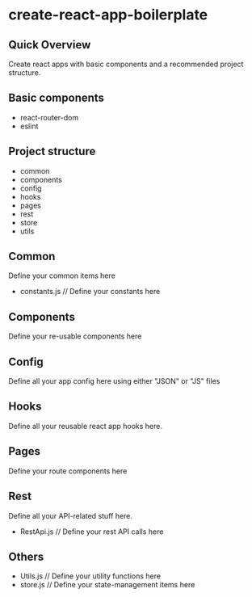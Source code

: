 # create-react-app-boilerplate

## Quick Overview
Create react apps with basic components and a recommended project structure.

## Basic components
- react-router-dom
- eslint

## Project structure
- common
- components
- config
- hooks
- pages
- rest
- store
- utils

## Common
Define your common items here
- constants.js // Define your constants here

## Components
Define your re-usable components here

## Config
Define all your app config here using either "JSON" or "JS" files

## Hooks
Define all your reusable react app hooks here.

## Pages
Define your route components here

## Rest
Define all your API-related stuff here.
- RestApi.js // Define your rest API calls here

## Others
- Utils.js // Define your utility functions here
- store.js // Define your state-management items here
